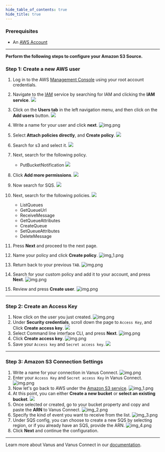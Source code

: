 ```yaml
--- 
hide_table_of_contents: true
hide_title: true
---
```


### Prerequisites

- An [AWS Account](https://aws.amazon.com)

---

**Perform the following steps to configure your Amazon S3 Source.**

### Step 1: Create a new AWS user

1. Log in to the AWS [Management Console](https://aws.amazon.com) using your root account credentials.
2.   Navigate to the [IAM](https://console.aws.amazon.com/iam/) service by searching for IAM and clicking the **IAM service**.
![](images/1.png)
3. Click on the **Users tab** in the left navigation menu, and then click on the **Add users** button.
   ![](images/2.png)
4. Write a name for your user and click **next**.
   ![img.png](images/3.png)
5. Select **Attach policies directly**, and **Create policy**.
   ![](images/4.png)
6. Search for s3 and select it.
![](images/5.png)   
7. Next, search for the following policy. 
   - PutBucketNotification
   ![](images/6.png)
8. Click **Add more permissions**.
![](images/7.png)
9. Now search for SQS.
![](images/8.png)
10. Next, search for the following policies.
![](images/9.png)
    - ListQueues
    - GetQueueUrl
    - ReceiveMessage
    - GetQueueAttributes
    - CreateQueue
    - SetQueueAttributes
    - DeleteMessage
11. Press **Next** and proceed to the next page.

12. Name your policy and click **Create policy**. 
   ![img_1.png](images/10.png)
13. Return back to your previous `TAB`.
    ![img.png](images/11.png)
14. Search for your custom policy and add it to your account, and press **Next**.
    ![img.png](images/12.png)
15. Review and press **Create user**.
    ![img.png](images/13.png)

---

### Step 2: Create an Access Key

1. Now click on the user you just created.
   ![img.png](images/14.png)
2. Under **Security credentials**, scroll down the page to `Access Key`, and Click **Create access key**.
   ![](images/15.png)
3. Select Command line interface CLI, and press **Next**.
   ![img.png](images/16.png)
4. Click **Create access key**.
   ![img.png](images/17.png)
5. Save your `Access key` and `Secret access key`.
   ![](images/18.png)

---

### Step 3: Amazon S3 Connection Settings

1. Write a name for your connection in Vanus Connect.
   ![img.png](images/19.png)
2. Enter your `Access Key` and `Secret access Key` in Vanus Connect.
   ![img.png](images/20.png)
3. Now let's go back to AWS under the [Amazon S3 service](https://s3.console.aws.amazon.com/s3/buckets).
   ![img_1.png](images/21.png)
4. At this point, you can either **Create a new bucket** or **select an existing bucket**.
![](images/22.png)
5. Once selected or created, go to your bucket property and copy and paste the **ARN** to Vanus Connect.
   ![img_2.png](images/23.png)
6. Specify the kind of event you want to receive from the list.
   ![img_3.png](images/24.png)
7. Under SQS config, you can choose to create a new SQS by selecting region, or if you already have an SQS, provide the ARN.
   ![img_4.png](images/25.png)
8. Click **Next** and continue the configuration.

---

Learn more about Vanus and Vanus Connect in our [documentation](https://docs.vanus.ai).
